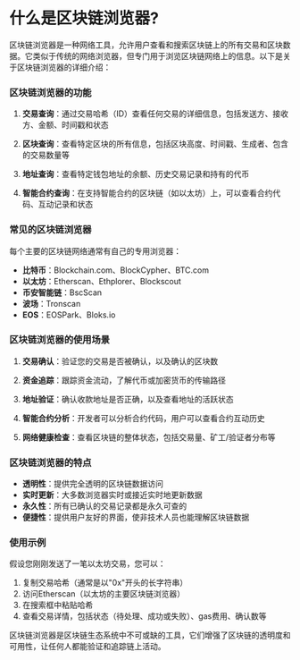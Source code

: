 # 什么是区块链浏览器?

区块链浏览器是一种网络工具，允许用户查看和搜索区块链上的所有交易和区块数据。它类似于传统的网络浏览器，但专门用于浏览区块链网络上的信息。以下是关于区块链浏览器的详细介绍：

### 区块链浏览器的功能

1. **交易查询**：通过交易哈希（ID）查看任何交易的详细信息，包括发送方、接收方、金额、时间戳和状态
   
2. **区块查询**：查看特定区块的所有信息，包括区块高度、时间戳、生成者、包含的交易数量等
   
3. **地址查询**：查看特定钱包地址的余额、历史交易记录和持有的代币
   
4. **智能合约查询**：在支持智能合约的区块链（如以太坊）上，可以查看合约代码、互动记录和状态

### 常见的区块链浏览器

每个主要的区块链网络通常有自己的专用浏览器：

- **比特币**：Blockchain.com、BlockCypher、BTC.com
- **以太坊**：Etherscan、Ethplorer、Blockscout
- **币安智能链**：BscScan
- **波场**：Tronscan
- **EOS**：EOSPark、Bloks.io

### 区块链浏览器的使用场景

1. **交易确认**：验证您的交易是否被确认，以及确认的区块数
   
2. **资金追踪**：跟踪资金流动，了解代币或加密货币的传输路径
   
3. **地址验证**：确认收款地址是否正确，以及查看地址的活跃状态
   
4. **智能合约分析**：开发者可以分析合约代码，用户可以查看合约互动历史
   
5. **网络健康检查**：查看区块链的整体状态，包括交易量、矿工/验证者分布等

### 区块链浏览器的特点

- **透明性**：提供完全透明的区块链数据访问
- **实时更新**：大多数浏览器实时或接近实时地更新数据
- **永久性**：所有已确认的交易记录都是永久可查的
- **便捷性**：提供用户友好的界面，使非技术人员也能理解区块链数据

### 使用示例

假设您刚刚发送了一笔以太坊交易，您可以：

1. 复制交易哈希（通常是以"0x"开头的长字符串）
2. 访问Etherscan（以太坊的主要区块链浏览器）
3. 在搜索框中粘贴哈希
4. 查看交易详情，包括状态（待处理、成功或失败）、gas费用、确认数等

区块链浏览器是区块链生态系统中不可或缺的工具，它们增强了区块链的透明度和可用性，让任何人都能验证和追踪链上活动。